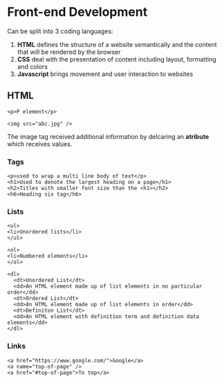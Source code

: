 # Front-end Development

Can be split into 3 coding languages:
1. **HTML** defines the structure of a website semantically and the content that will be rendered by the browser
2. **CSS** deal with the presentation of content including layout, formatting and colors
3. **Javascript** brings movement and user interaction to websites

## HTML
`<p>P element</p>`

`<img src="abc.jpg" />`

The image tag received additional information by delcaring an **atribute** which receives values.

### Tags
```
<p>used to wrap a multi line body of text</p>
<h1>Used to denote the largest heading on a page</h1>
<h2>Titles with smaller font size than the <h1></h2>
<h6>Heading six tag</h6>
```

### Lists
```
<ul>
<li>Unordered lists</li>
</ul>

<ol>
<li>Numbered elements</li>
</ol>

<dl>
  <dt>Unordered List</dt>
  <dd>An HTML element made up of list elements in no particular order</dd>
  <dt>Ordered List</dt>
  <dd>An HTML element made up of list elements in order</dd>
  <dt>Definiton List</dt>
  <dd>An HTML element with definition term and definition data elements</dd>
</dl>
```

### Links
```
<a href="https://www.google.com/">Google</a>
<a name="top-of-page" />
<a href="#top-of-page">To top</a>
```